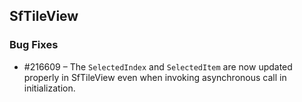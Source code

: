 ## SfTileView

### Bug Fixes

* \#216609 – The `SelectedIndex` and `SelectedItem` are now updated properly in SfTileView even when invoking asynchronous call in initialization.